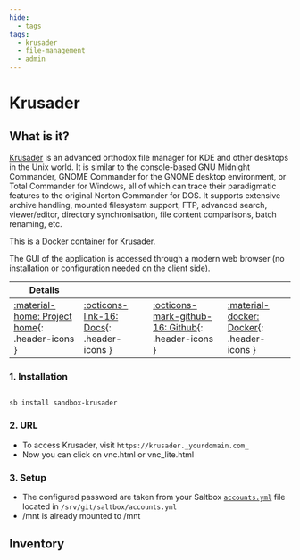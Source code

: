 ```yaml
---
hide:
  - tags
tags:
  - krusader
  - file-management
  - admin
---
```


# Krusader

## What is it?

[Krusader](http://www.krusader.org/) is an advanced orthodox file manager for KDE and other desktops in the Unix world. It is similar to the console-based GNU Midnight Commander, GNOME Commander for the GNOME desktop environment, or Total Commander for Windows, all of which can trace their paradigmatic features to the original Norton Commander for DOS. It supports extensive archive handling, mounted filesystem support, FTP, advanced search, viewer/editor, directory synchronisation, file content comparisons, batch renaming, etc.

This is a Docker container for Krusader.

The GUI of the application is accessed through a modern web browser (no installation or configuration needed on the client side).

| Details     |             |             |             |
|-------------|-------------|-------------|-------------|
| [:material-home: Project home](http://www.krusader.org/){: .header-icons } | [:octicons-link-16: Docs](https://github.com/binhex/arch-krusader){: .header-icons } | [:octicons-mark-github-16: Github](https://github.com/binhex/arch-krusader){: .header-icons } | [:material-docker: Docker](https://hub.docker.com/r/binhex/arch-krusader){: .header-icons }|

### 1. Installation

``` shell

sb install sandbox-krusader

```

### 2. URL

- To access Krusader, visit `https://krusader._yourdomain.com_`
- Now you can click on vnc.html or vnc_lite.html

### 3. Setup

- The configured password are taken from your Saltbox [`accounts.yml`](../../saltbox/install/install.md#step-2-configuration) file located in `/srv/git/saltbox/accounts.yml`
- /mnt is already mounted to /mnt

## Inventory
<!-- BEGIN SALTBOX MANAGED VARIABLES SECTION -->
<!-- END SALTBOX MANAGED VARIABLES SECTION -->
